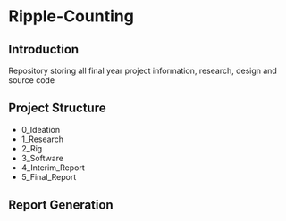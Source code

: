 # Ripple-Counting
## Introduction
Repository storing all final year project information, research, design and source code

## Project Structure

- 0_Ideation
- 1_Research
- 2_Rig
- 3_Software
- 4_Interim_Report
- 5_Final_Report

## Report Generation


